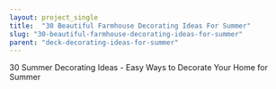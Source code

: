 ```yaml
---
layout: project_single
title:  "30 Beautiful Farmhouse Decorating Ideas For Summer"
slug: "30-beautiful-farmhouse-decorating-ideas-for-summer"
parent: "deck-decorating-ideas-for-summer"
---
```

30 Summer Decorating Ideas - Easy Ways to Decorate Your Home for Summer